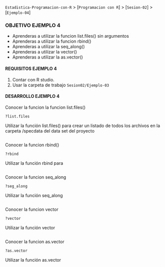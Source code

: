 `Estadistica-Programacion-con-R` > [`Programacion con R`] > [`Sesion-02`] > [`Ejemplo-04`] 
### OBJETIVO EJEMPLO 4
- Aprenderas a utilizar la funcion list.files() sin argumentos
- Aprenderas a utilizar la funcion rbind()
- Aprenderas a utilizar la seq_along()
- Aprenderas a utilizar la vector()
- Aprenderas a utilizar la as.vector()

#### REQUISITOS EJEMPLO 4
1. Contar con R studio.
1. Usar la carpeta de trabajo `Sesion02/Ejemplo-03`

#### DESARROLLO EJEMPLO 4

Conocer la funcion la funcion list.files()
```{r}
?list.files
```
Utilizar la función list.files() para crear un listado de todos los archivos en la carpeta /specdata del data set del proyecto
```{r}

```
Conocer la funcion rbind() 
```{r}
?rbind
```
Utilizar la función rbind para 
```{r}

```
Conocer la funcion seq_along 
```{r}
?seg_along
```
Utilizar la función seq_along
```{r}

```
Conocer la funcion vector 
```{r}
?vector
```
Utilizar la función vector
```{r}

```
Conocer la funcion as.vector 
```{r}
?as.vector
```
Utilizar la función as.vector 
```{r}

`````
